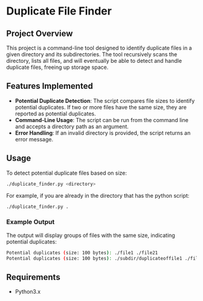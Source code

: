 # Duplicate File Finder

## Project Overview

This project is a command-line tool designed to identify duplicate files in a given directory and its subdirectories. The tool recursively scans the directory, lists all files, and will eventually be able to detect and handle duplicate files, freeing up storage space.

## Features Implemented

- **Potential Duplicate Detection**: The script compares file sizes to identify potential duplicates. If two or more files have the same size, they are reported as potential duplicates.
- **Command-Line Usage**: The script can be run from the command line and accepts a directory path as an argument.
- **Error Handling**: If an invalid directory is provided, the script returns an error message.

## Usage

To detect potential duplicate files based on size:

```bash
./duplicate_finder.py <directory>
```

For example, if you are already in the directory that has the python script:

```bash
./duplicate_finder.py .
```

### Example Output

The output will display groups of files with the same size, indicating potential duplicates:

```bash
Potential duplicates (size: 100 bytes): ./file1 ./file21
Potential duplicates (size: 100 bytes): ./subdir/duplicateoffile1 ./file1
```

## Requirements

- Python3.x
